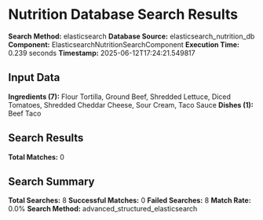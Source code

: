 # Nutrition Database Search Results

**Search Method:** elasticsearch
**Database Source:** elasticsearch_nutrition_db
**Component:** ElasticsearchNutritionSearchComponent
**Execution Time:** 0.239 seconds
**Timestamp:** 2025-06-12T17:24:21.549817

## Input Data
**Ingredients (7):** Flour Tortilla, Ground Beef, Shredded Lettuce, Diced Tomatoes, Shredded Cheddar Cheese, Sour Cream, Taco Sauce
**Dishes (1):** Beef Taco

## Search Results
**Total Matches:** 0

## Search Summary
**Total Searches:** 8
**Successful Matches:** 0
**Failed Searches:** 8
**Match Rate:** 0.0%
**Search Method:** advanced_structured_elasticsearch
